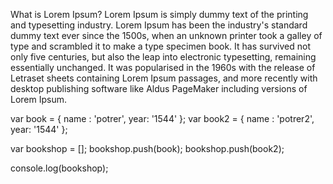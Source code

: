 What is Lorem Ipsum?
Lorem Ipsum is simply dummy text of the printing and typesetting industry. Lorem Ipsum has been the industry's standard dummy text ever since the 1500s, when an unknown printer took a galley of type and scrambled it to make a type specimen book. It has survived not only five centuries, but also the leap into electronic typesetting, remaining essentially unchanged. It was popularised in the 1960s with the release of Letraset sheets containing Lorem Ipsum passages, and more recently with desktop publishing software like Aldus PageMaker including versions of Lorem Ipsum.

var book = {
name : 'potrer',
year: '1544'
};
var book2 = {
name : 'potrer2',
year: '1544'
};

var bookshop = [];
bookshop.push(book);
bookshop.push(book2);

console.log(bookshop);
